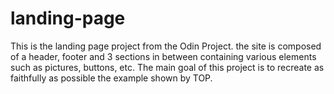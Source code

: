 # landing-page

This is the landing page project from the Odin Project. the site is composed of a header, footer and 3 sections in between containing various elements such as pictures, buttons, etc. The main goal of this project is to recreate as faithfully as possible the example shown by TOP.
